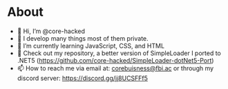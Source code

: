 # About

 - 👋 Hi, I’m @core-hacked
- 👀 I develop many things most of them private.
- 🌱 I’m currently learning JavaScript, CSS, and HTML
- 💞️ Check out my repository, a better version of SimpleLoader I ported to .NET5 (https://github.com/core-hacked/SimpleLoader-dotNet5-Port)
- 📫 How to reach me via email at: corebuisness@fbi.ac or through my discord server: https://discord.gg/jj8UCSFFf5
